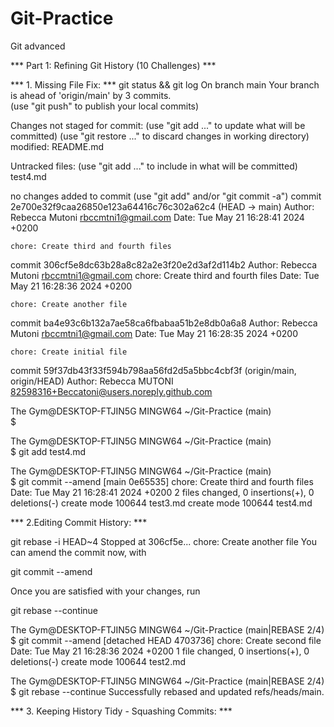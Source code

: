 # Git-Practice
Git advanced

***  Part 1: Refining Git History (10 Challenges) ***

***  1. Missing File Fix: ***
 git status && git log
On branch main
Your branch is ahead of 'origin/main' by 3 commits.       
  (use "git push" to publish your local commits)

Changes not staged for commit:
  (use "git add <file>..." to update what will be committed)
  (use "git restore <file>..." to discard changes in working directory)
        modified:   README.md

Untracked files:
  (use "git add <file>..." to include in what will be committed)
        test4.md

no changes added to commit (use "git add" and/or "git commit -a")
commit 2e700e32f9caa26850e123a64416c76c302a62c4 (HEAD -> main)
Author: Rebecca Mutoni <rbccmtni1@gmail.com>
Date:   Tue May 21 16:28:41 2024 +0200

    chore: Create third and fourth files

commit 306cf5e8dc63b28a8c82a2e3f20e2d3af2d114b2
Author: Rebecca Mutoni <rbccmtni1@gmail.com>
chore: Create third and fourth files
Date:   Tue May 21 16:28:36 2024 +0200

    chore: Create another file

commit ba4e93c6b132a7ae58ca6fbabaa51b2e8db0a6a8
Author: Rebecca Mutoni <rbccmtni1@gmail.com>
Date:   Tue May 21 16:28:35 2024 +0200

    chore: Create initial file

commit 59f37db43f33f594b798aa56fd2d5a5bbc4cbf3f (origin/main, origin/HEAD)
Author: Rebecca MUTONI <82598316+Beccatoni@users.noreply.github.com>

The Gym@DESKTOP-FTJIN5G MINGW64 ~/Git-Practice (main)     
$

The Gym@DESKTOP-FTJIN5G MINGW64 ~/Git-Practice (main)     
$ git add test4.md

The Gym@DESKTOP-FTJIN5G MINGW64 ~/Git-Practice (main)     
$ git commit --amend
[main 0e65535] chore: Create third and fourth files
 Date: Tue May 21 16:28:41 2024 +0200
 2 files changed, 0 insertions(+), 0 deletions(-)
 create mode 100644 test3.md
 create mode 100644 test4.md


*** 2.Editing Commit History:  ***

 git rebase -i HEAD~4
Stopped at 306cf5e...  chore: Create another file
You can amend the commit now, with

  git commit --amend

Once you are satisfied with your changes, run

  git rebase --continue

The Gym@DESKTOP-FTJIN5G MINGW64 ~/Git-Practice (main|REBASE 2/4)
$ git commit --amend
[detached HEAD 4703736] chore: Create second file
 Date: Tue May 21 16:28:36 2024 +0200
 1 file changed, 0 insertions(+), 0 deletions(-)
 create mode 100644 test2.md

The Gym@DESKTOP-FTJIN5G MINGW64 ~/Git-Practice (main|REBASE 2/4)
$ git rebase --continue
Successfully rebased and updated refs/heads/main.


*** 3. Keeping History Tidy - Squashing Commits:   ***


